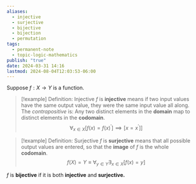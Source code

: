 ```yaml
---
aliases:
  - injective
  - surjective
  - bijective
  - bijection
  - permutation
tags:
  - permanent-note
  - topic-logic-mathematics
publish: "true"
date: 2024-03-31 14:16
lastmod: 2024-08-04T12:03:53-06:00
---
```

Suppose $f : X \to Y$ is a function.

>[!example] Definition: Injective
>$f$ is **injective** means if two input values have the same output value, they were the same input value all along. The *contrapositive* is: Any two distinct elements in the **domain** map to distinct elements in the **codomain**.
>$$ 
>\forall_{x \in X} [f(x) = f(x)^\prime] \implies [x = x^\prime]]
>$$

>[!example] Definition: Surjective
>$f$ is **surjective** means that all possible output values are entered, so that the **image** of $f$ is the whole **codomain**.
>$$ 
>f(X) = Y \equiv \forall_{y\in Y}\exists_{x\in X}[f(x) = y] 
>$$

$f$ is **bijective** if it is both **injective** and **surjective.**